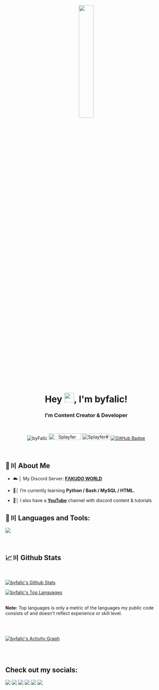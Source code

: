 <p align="center">
<a href="#"><img width="30%" height="auto" src="https://cdn.discordapp.com/attachments/985551183479463998/1001856009670758470/coding2.gif" height="175px"/></a>
</p>

<h1 align="center">Hey <img src="https://raw.githubusercontent.com/MartinHeinz/MartinHeinz/master/wave.gif" width="30px" height="30px">, I'm byfalic!</h1>
<h3 align="center">I'm Content Creator & Developer</h3>

<br>


<p align="center">
    <img src="https://img.shields.io/github/followers/splayfery?label=Github&logo=github&style=flat-square" alt="byFalic">
        <a href="https://youtube.com/@byfalic"><img src="https://img.shields.io/youtube/channel/views/UCGvcLOmPKMv4JstBZezFkHA?label=YouTube&logo=YouTube&style=flat-square" alt="Splayfer" width="100" height="20"/></a>
    <a href="https://discord.gg/aqyKUNyCnk"><img src="https://img.shields.io/badge/Discord-7488cd?style=for-the-badge&logo=discord&logoColor=white" alt="Splayfer#9999" width="85" height="20"/></a>
    <a href="https://github.com/byFalic?tab=followers"><img src="https://img.shields.io/github/followers/byFalic?label=Followers&style=social" alt="GitHub Badge"></a>
</p>



<br>

## 🔎〣 About Me

- ☁️ │ My Discord Server: **[FΛKUDO WORLD](https://discord.gg/aqyKUNyCnk)**

- 🌱│ I’m currently learning **Python / Bash / MySQL / HTML.**

- 🎥│ I also have a **[YouTube](https://youtube.com/@byfalic)** channel with discord content & tutorials

## 🚀〣 Languages and Tools:

![](https://skillicons.dev/icons?i=java,github,bash,git,discord,bots)

<br/>

## 📈〣 Github Stats

  <br/>
    <p float="above">
    <a href="https://github.com/byFalic/github-readme-stats"><img alt="byfalic's Github Stats" src="https://github-readme-stats.vercel.app/api?username=byFalic&show_icons=true&count_private=true&theme=react&hide_border=true&bg_color=0D1117" /></a>
    
  <a href="https://github.com/byFalic/github-readme-stats"><img alt="byfalic's Top Languages" src="https://github-readme-stats.vercel.app/api/top-langs/?username=byFalic&langs_count=8&count_private=true&layout=compact&theme=react&hide_border=true&bg_color=0D1117" /></a>
    </p>
    <br/>
  <b>Note:</b> Top languages is only a metric of the languages my public code consists of and doesn't reflect experience or skill level.

<br/>
<br/>

<p align="right">

<a href="https://github.com/byFalic/github-readme-activity-graph"><img alt="byfalic's Activity Graph" src="https://activity-graph.herokuapp.com/graph?username=byFalic&bg_color=0D1117&color=5BCDEC&line=5BCDEC&point=FFFFFF&hide_border=true" /></a>

</p>

<br/>
<br/>

## Check out my socials:
<p align="left">

<a href = "https://youtube.com/@byfalic"><img src="https://img.icons8.com/fluent/48/000000/youtube.png"/></a>
<a href = "https://twitch.tv/byfalicyt"><img src="https://img.icons8.com/fluent/48/000000/twitch.png"/></a>
<a href = "https://twitter.com/byfalicYT"><img src="https://img.icons8.com/fluent/48/000000/twitter.png"/></a>
<a href = "https://www.instagram.com/byfalicYT/"><img src="https://img.icons8.com/fluent/48/000000/instagram-new.png"/></a>
<a href = "https://www.reddit.com/byfalicYT/"><img src="https://img.icons8.com/fluent/48/000000/reddit.png"/></a>
<a href = "https://linktr.ee/byfalic"><img src="https://img.icons8.com/color/48/000000/linktree.png"/></a>

</p>
